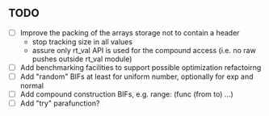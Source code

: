 TODO
----
 * [ ] Improve the packing of the arrays storage not to contain a header
    - stop tracking size in all values
    - assure only rt_val API is used for the compound access (i.e. no raw pushes outside rt_val module)
 * [ ] Add benchmarking facilities to support possible optimization refactoirng
 * [ ] Add "random" BIFs at least for uniform number, optionally for exp and normal
 * [ ] Add compound construction BIFs, e.g. range: (func (from to) ...)
 * [ ] Add "try" parafunction?
